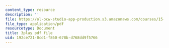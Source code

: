 ```yaml
---
content_type: resource
description: ''
file: https://ol-ocw-studio-app-production.s3.amazonaws.com/courses/15-960-new-executive-thinking-social-impact-technology-projects-fall-2017-spring-2018/192ce7210cd1f860678bd768dd9f5766_HaySEpWEsdU.pdf
file_type: application/pdf
resourcetype: Document
title: 3play pdf file
uid: 192ce721-0cd1-f860-678b-d768dd9f5766
---
```

